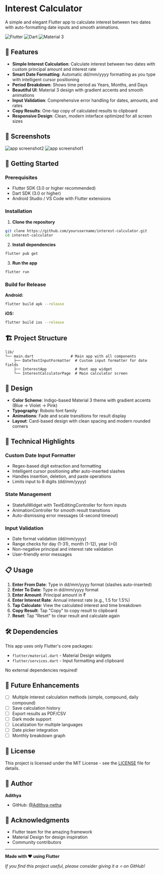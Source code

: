 # Interest Calculator

A simple and elegant Flutter app to calculate interest between two dates with auto-formatting date inputs and smooth animations.

![Flutter](https://img.shields.io/badge/Flutter-02569B?style=flat&logo=flutter&logoColor=white)
![Dart](https://img.shields.io/badge/Dart-0175C2?style=flat&logo=dart&logoColor=white)
![Material 3](https://img.shields.io/badge/Material%203-757575?style=flat&logo=material-design&logoColor=white)

## 📱 Features

- **Simple Interest Calculation**: Calculate interest between two dates with custom principal amount and interest rate
- **Smart Date Formatting**: Automatic dd/mm/yyyy formatting as you type with intelligent cursor positioning
- **Period Breakdown**: Shows time period as Years, Months, and Days
- **Beautiful UI**: Material 3 design with gradient accents and smooth animations
- **Input Validation**: Comprehensive error handling for dates, amounts, and rates
- **Copy Results**: One-tap copy of calculated results to clipboard
- **Responsive Design**: Clean, modern interface optimized for all screen sizes

## 📸 Screenshots
![app screenshot2](https://github.com/user-attachments/assets/c3295216-2633-4eda-8016-a7f3ab8516a0)
![app screenshot1](https://github.com/user-attachments/assets/fe92258d-dfe7-4221-902a-24494b289a69)

## 🚀 Getting Started

### Prerequisites

- Flutter SDK (3.0 or higher recommended)
- Dart SDK (3.0 or higher)
- Android Studio / VS Code with Flutter extensions

### Installation

1. **Clone the repository**
```bash
git clone https://github.com/yourusername/interest-calculator.git
cd interest-calculator
```

2. **Install dependencies**
```bash
flutter pub get
```

3. **Run the app**
```bash
flutter run
```

### Build for Release

**Android:**
```bash
flutter build apk --release
```

**iOS:**
```bash
flutter build ios --release
```

## 🏗️ Project Structure

```
lib/
└── main.dart                 # Main app with all components
    ├── DateTextInputFormatter  # Custom input formatter for date fields
    ├── InterestApp             # Root app widget
    └── InterestCalculatorPage  # Main calculator screen
```

## 🎨 Design

- **Color Scheme**: Indigo-based Material 3 theme with gradient accents (Blue → Violet → Pink)
- **Typography**: Roboto font family
- **Animations**: Fade and scale transitions for result display
- **Layout**: Card-based design with clean spacing and modern rounded corners

## 🔧 Technical Highlights

### Custom Date Input Formatter
- Regex-based digit extraction and formatting
- Intelligent cursor positioning after auto-inserted slashes
- Handles insertion, deletion, and paste operations
- Limits input to 8 digits (dd/mm/yyyy)

### State Management
- StatefulWidget with TextEditingController for form inputs
- AnimationController for smooth result transitions
- Auto-dismissing error messages (4-second timeout)

### Input Validation
- Date format validation (dd/mm/yyyy)
- Range checks for day (1-31), month (1-12), year (>0)
- Non-negative principal and interest rate validation
- User-friendly error messages

## 📋 Usage

1. **Enter From Date**: Type in dd/mm/yyyy format (slashes auto-inserted)
2. **Enter To Date**: Type in dd/mm/yyyy format
3. **Enter Amount**: Principal amount in ₹
4. **Enter Interest Rate**: Annual interest rate (e.g., 1.5 for 1.5%)
5. **Tap Calculate**: View the calculated interest and time breakdown
6. **Copy Result**: Tap "Copy" to copy result to clipboard
7. **Reset**: Tap "Reset" to clear result and calculate again

## 🛠️ Dependencies

This app uses only Flutter's core packages:
- `flutter/material.dart` - Material Design widgets
- `flutter/services.dart` - Input formatting and clipboard

No external dependencies required!

## 📝 Future Enhancements

- [ ] Multiple interest calculation methods (simple, compound, daily compound)
- [ ] Save calculation history
- [ ] Export results as PDF/CSV
- [ ] Dark mode support
- [ ] Localization for multiple languages
- [ ] Date picker integration
- [ ] Monthly breakdown graph

## 📄 License

This project is licensed under the MIT License - see the [LICENSE](LICENSE) file for details.

## 👤 Author

**Adithya**

- GitHub: [@Adithya-netha](https://github.com/Adithya-netha)

## 🙏 Acknowledgments

- Flutter team for the amazing framework
- Material Design for design inspiration
- Community contributors

---

**Made with ❤️ using Flutter**

*If you find this project useful, please consider giving it a ⭐ on GitHub!*
